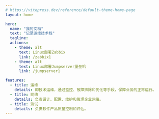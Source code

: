 ```yaml
---
# https://vitepress.dev/reference/default-theme-home-page
layout: home

hero:
  name: "我的文档"
  text: "记录运维技术栈"
  tagline: 
  actions:
    - theme: alt
      text: Linux部署Zabbix
      link: /zabbix1
    - theme: alt
      text: Linux部署Jumpserver堡垒机
      link: /jumpserver1

features:
  - title: 运维
    details: 即技术运维，通过监控、故障排除和优化等手段，保障业务的正常运行。
  - title: 网络
    details: 负责设计、配置、维护和管理企业网络。
  - title: 测试
    details: 负责软件产品质量控制和评估。
---
```


